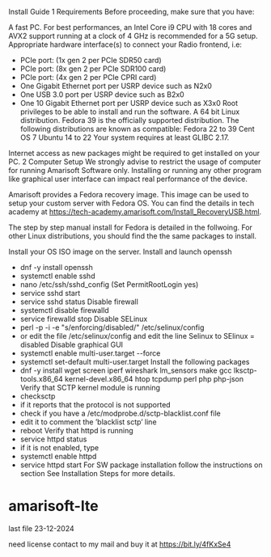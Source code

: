 
Install Guide
1 Requirements
Before proceeding, make sure that you have:

A fast PC. For best performances, an Intel Core i9 CPU with 18 cores and AVX2 support running at a clock of 4 GHz is recommended for a 5G setup.
Appropriate hardware interface(s) to connect your Radio frontend, i.e:
- PCIe port: (1x gen 2 per PCIe SDR50 card)
- PCIe port: (8x gen 2 per PCIe SDR100 card)
- PCIe port: (4x gen 2 per PCIe CPRI card)
- One Gigabit Ethernet port per USRP device such as N2x0
- One USB 3.0 port per USRP device such as B2x0
- One 10 Gigabit Ethernet port per USRP device such as X3x0
Root privileges to be able to install and run the software.
A 64 bit Linux distribution. Fedora 39 is the officially supported distribution.
The following distributions are known as compatible:
Fedora 22 to 39
Cent OS 7
Ubuntu 14 to 22
Your system requires at least GLIBC 2.17.

Internet access as new packages might be required to get installed on your PC.
2 Computer Setup
We strongly advise to restrict the usage of computer for running Amarisoft Software only. Installing or running any other program like graphical user interface can impact real performance of the device.

Amarisoft provides a Fedora recovery image. This image can be used to setup your custom server with Fedora OS. You can find the details in tech academy at https://tech-academy.amarisoft.com/Install_RecoveryUSB.html.

The step by step manual install for Fedora is detailed in the follwoing. For other Linux distributions, you should find the the same packages to install.

Install your OS ISO image on the server.
Install and launch openssh
- dnf -y install openssh
- systemctl enable sshd
- nano /etc/ssh/sshd_config (Set PermitRootLogin yes)
- service sshd start
- service sshd status
Disable firewall
- systemctl disable firewalld
- service firewalld stop
Disable SELinux
- perl -p -i -e "s/enforcing/disabled/" /etc/selinux/config
- or edit the file /etc/selinux/config and edit the line Selinux to SElinux = disabled
Disable graphical GUI
- systemctl enable multi-user.target --force
- systemctl set-default multi-user.target
Install the following packages
- dnf -y install wget screen iperf wireshark lm_sensors make gcc lksctp-tools.x86_64 kernel-devel.x86_64 htop tcpdump perl php php-json
Verify that SCTP kernel module is running
- checksctp
- if it reports that the protocol is not supported
- check if you have a /etc/modprobe.d/sctp-blacklist.conf file
- edit it to comment the ’blacklist sctp’ line
- reboot
Verify that httpd is running
- service httpd status
- if it is not enabled, type
- systemctl enable httpd
- service httpd start
For SW package installation follow the instructions on section See Installation Steps for more details.


# amarisoft-lte
last file 23-12-2024

need license contact to my mail and buy it at
https://bit.ly/4fKxSe4

